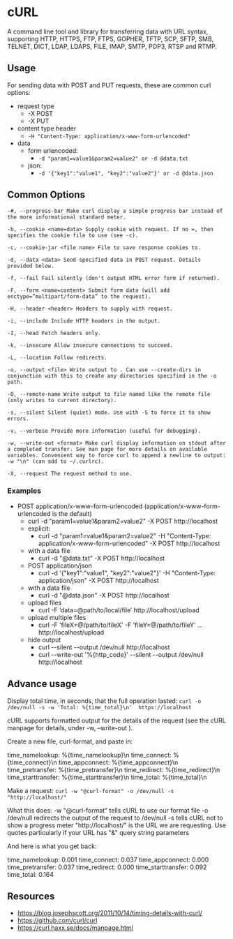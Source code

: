 # cURL

A command line tool and library for transferring data with URL syntax, supporting HTTP, HTTPS, FTP, FTPS, GOPHER, TFTP, SCP, SFTP, SMB, TELNET, DICT, LDAP, LDAPS, FILE, IMAP, SMTP, POP3, RTSP and RTMP.

## Usage

For sending data with POST and PUT requests, these are common curl options:
* request type
  * -X POST
  * -X PUT
* content type header
  * ```-H "Content-Type: application/x-www-form-urlencoded"```
* data
  * form urlencoded:
    * ```-d "param1=value1&param2=value2" or -d @data.txt```
  * json:
    * ```-d '{"key1":"value1", "key2":"value2"}' or -d @data.json```


## Common Options
    -#, --progress-bar Make curl display a simple progress bar instead of the more informational standard meter.

    -b, --cookie <name=data> Supply cookie with request. If no =, then specifies the cookie file to use (see -c).

    -c, --cookie-jar <file name> File to save response cookies to.

    -d, --data <data> Send specified data in POST request. Details provided below.

    -f, --fail Fail silently (don't output HTML error form if returned).

    -F, --form <name=content> Submit form data (will add enctype=”multipart/form-data” to the request).

    -H, --header <header> Headers to supply with request.

    -i, --include Include HTTP headers in the output.

    -I, --head Fetch headers only.

    -k, --insecure Allow insecure connections to succeed.

    -L, --location Follow redirects.

    -o, --output <file> Write output to . Can use --create-dirs in conjunction with this to create any directories specified in the -o path.

    -O, --remote-name Write output to file named like the remote file (only writes to current directory).

    -s, --silent Silent (quiet) mode. Use with -S to force it to show errors.

    -v, --verbose Provide more information (useful for debugging).

    -w, --write-out <format> Make curl display information on stdout after a completed transfer. See man page for more details on available variables. Convenient way to force curl to append a newline to output: -w "\n" (can add to ~/.curlrc).

    -X, --request The request method to use.

### Examples
* POST application/x-www-form-urlencoded (application/x-www-form-urlencoded is the default)
  - curl -d "param1=value1&param2=value2" -X POST http://localhost
  - explicit:
    - curl -d "param1=value1&param2=value2" -H "Content-Type: application/x-www-form-urlencoded" -X POST http://localhost
  - with a data file
    - curl -d "@data.txt" -X POST http://localhost
  - POST application/json
    - curl -d '{"key1":"value1", "key2":"value2"}' -H "Content-Type: application/json" -X POST http://localhost
  - with a data file
    - curl -d "@data.json" -X POST http://localhost
  - upload files
    - curl -F ‘data=@path/to/local/file’ http://localhost/upload
  - upload multiple files
    - curl -F 'fileX=@/path/to/fileX' -F 'fileY=@/path/to/fileY' ... http://localhost/upload
  - hide output
    - curl --silent --output /dev/null http://localhost
    - curl --write-out '%{http_code}' --silent --output /dev/null http://localhost


## Advance usage

Display total time, in seconds, that the full operation lasted:
`curl -o /dev/null -s -w 'Total: %{time_total}\n'  https://localhost`

cURL supports formatted output for the details of the request (see the cURL manpage for details, under -w, –write-out <format>).

Create a new file, curl-format, and paste in:

  time_namelookup:  %{time_namelookup}\n
  time_connect:  %{time_connect}\n
  time_appconnect:  %{time_appconnect}\n
  time_pretransfer:  %{time_pretransfer}\n
  time_redirect:  %{time_redirect}\n
  time_starttransfer:  %{time_starttransfer}\n
  time_total:  %{time_total}\n

Make a request:
```curl -w "@curl-format" -o /dev/null -s "http://localhost/"```

What this does:
-w "@curl-format" tells cURL to use our format file
-o /dev/null redirects the output of the request to /dev/null
-s tells cURL not to show a progress meter
"http://localhost/" is the URL we are requesting. Use quotes particularly if your URL has "&" query string parameters

And here is what you get back:

time_namelookup:  0.001
time_connect:  0.037
time_appconnect:  0.000
time_pretransfer:  0.037
time_redirect:  0.000
time_starttransfer:  0.092
time_total:  0.164


## Resources
* https://blog.josephscott.org/2011/10/14/timing-details-with-curl/
* https://github.com/curl/curl
* https://curl.haxx.se/docs/manpage.html
